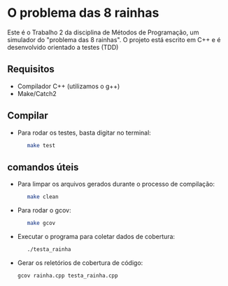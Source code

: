 # O problema das 8 rainhas

Este é o Trabalho 2 da disciplina de Métodos de Programação, um simulador do "problema das 8 rainhas". O projeto está escrito em C++ e é desenvolvido orientado a testes (TDD)

## Requisitos

- Compilador C++ (utilizamos o g++)
- Make/Catch2


## Compilar

- Para rodar os testes, basta digitar no terminal:
    ```bash
       make test

## comandos úteis

- Para limpar os arquivos gerados durante o processo de compilação:
    ```bash
       make clean

- Para rodar o gcov:
    ```bash
       make gcov

- Executar o programa para coletar dados de cobertura:
    ```bash
       ./testa_rainha

- Gerar os reletórios de cobertura de código:
    ```bash
    gcov rainha.cpp testa_rainha.cpp


